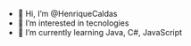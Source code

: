- 👋 Hi, I’m @HenriqueCaldas
- 👀 I’m interested in tecnologies
- 🌱 I’m currently learning Java, C#, JavaScript


